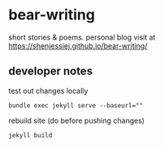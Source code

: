 # bear-writing
short stories &amp; poems. personal blog
visit at https://shenjessiej.github.io/bear-writing/


## developer notes
test out changes locally
```
bundle exec jekyll serve --baseurl=""
```

rebuild site (do before pushing changes) 
```
jekyll build
```

